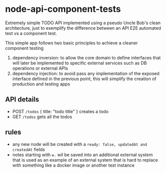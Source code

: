 # node-api-component-tests

Extremely simple TODO API implemented using a pseudo Uncle Bob's clean architecture, just to exemplify the difference between an API E2E automated test vs a component test.

This simple app follows two basic principles to achieve a cleaner component testing

1. dependency inversion: to allow the core domain to define interfaces that will later be implemented to specific external services such as DB operations or external APIs
1. dependency injection: to avoid pass any implementation of the exposed interface defined in the previous point, this will simplify the creation of production and testing apps

## API details

* POST `/todos` { title: "todo title" } creates a todo
* GET `/todos` gets all the todos

## rules

* any new node will be created with a `ready: false, updatedAt and createdAt` fields
* notes starting with `w.` wil be saved into an additional external system that is used as an example of an external system that is hard to replace with something like a docker image or another test instance
